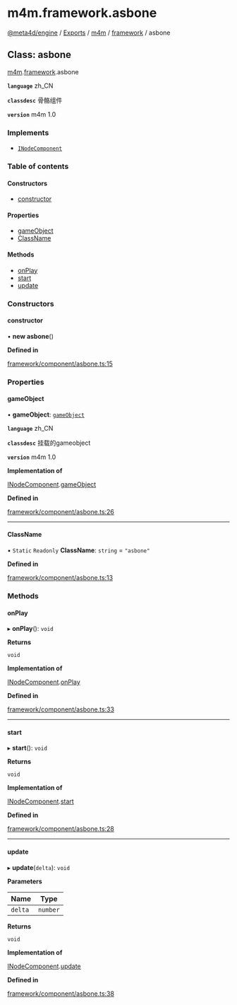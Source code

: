 # m4m.framework.asbone

[@meta4d/engine](../) / [Exports](../modules/) / [m4m](../modules/m4m.md) / [framework](../modules/m4m.framework.md) / asbone

## Class: asbone

[m4m](../modules/m4m.md).[framework](../modules/m4m.framework.md).asbone

**`language`** zh\_CN

**`classdesc`** 骨骼组件

**`version`** m4m 1.0

### Implements

* [`INodeComponent`](../interfaces/m4m.framework.INodeComponent.md)

### Table of contents

#### Constructors

* [constructor](m4m.framework.asbone.md#constructor)

#### Properties

* [gameObject](m4m.framework.asbone.md#gameobject)
* [ClassName](m4m.framework.asbone.md#classname)

#### Methods

* [onPlay](m4m.framework.asbone.md#onplay)
* [start](m4m.framework.asbone.md#start)
* [update](m4m.framework.asbone.md#update)

### Constructors

#### constructor

• **new asbone**()

**Defined in**

[framework/component/asbone.ts:15](https://github.com/meta4d-me/meta4d-engine/blob/cf6bfe6/src/framework/component/asbone.ts#L15)

### Properties

#### gameObject

• **gameObject**: [`gameObject`](m4m.framework.gameObject.md)

**`language`** zh\_CN

**`classdesc`** 挂载的gameobject

**`version`** m4m 1.0

**Implementation of**

[INodeComponent](../interfaces/m4m.framework.INodeComponent.md).[gameObject](../interfaces/m4m.framework.INodeComponent.md#gameobject)

**Defined in**

[framework/component/asbone.ts:26](https://github.com/meta4d-me/meta4d-engine/blob/cf6bfe6/src/framework/component/asbone.ts#L26)

***

#### ClassName

▪ `Static` `Readonly` **ClassName**: `string` = `"asbone"`

**Defined in**

[framework/component/asbone.ts:13](https://github.com/meta4d-me/meta4d-engine/blob/cf6bfe6/src/framework/component/asbone.ts#L13)

### Methods

#### onPlay

▸ **onPlay**(): `void`

**Returns**

`void`

**Implementation of**

[INodeComponent](../interfaces/m4m.framework.INodeComponent.md).[onPlay](../interfaces/m4m.framework.INodeComponent.md#onplay)

**Defined in**

[framework/component/asbone.ts:33](https://github.com/meta4d-me/meta4d-engine/blob/cf6bfe6/src/framework/component/asbone.ts#L33)

***

#### start

▸ **start**(): `void`

**Returns**

`void`

**Implementation of**

[INodeComponent](../interfaces/m4m.framework.INodeComponent.md).[start](../interfaces/m4m.framework.INodeComponent.md#start)

**Defined in**

[framework/component/asbone.ts:28](https://github.com/meta4d-me/meta4d-engine/blob/cf6bfe6/src/framework/component/asbone.ts#L28)

***

#### update

▸ **update**(`delta`): `void`

**Parameters**

| Name    | Type     |
| ------- | -------- |
| `delta` | `number` |

**Returns**

`void`

**Implementation of**

[INodeComponent](../interfaces/m4m.framework.INodeComponent.md).[update](../interfaces/m4m.framework.INodeComponent.md#update)

**Defined in**

[framework/component/asbone.ts:38](https://github.com/meta4d-me/meta4d-engine/blob/cf6bfe6/src/framework/component/asbone.ts#L38)
